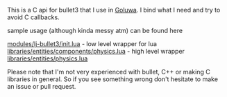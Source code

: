 This is a C api for bullet3 that I use in 
[Goluwa](https://github.com/CapsAdmin/goluwa/). I bind what I need and try to avoid C callbacks.

sample usage (although kinda messy atm) can be found here

[modules/lj-bullet3/init.lua](https://github.com/CapsAdmin/goluwa/blob/master/.base/lua/modules/lj-bullet3/init.lua) - low level wrapper for lua
[libraries/entities/components/physics.lua](https://github.com/CapsAdmin/goluwa/blob/master/.base/lua/libraries/entities/components/physics.lua) - high level wrapper
[libraries/entities/physics.lua](https://github.com/CapsAdmin/goluwa/blob/master/.base/lua/libraries/entities/physics.lua)


Please note that I'm not very experienced with bullet, C++ or making C libraries in general. So if you see something wrong don't hesitate to make an issue or pull request.
